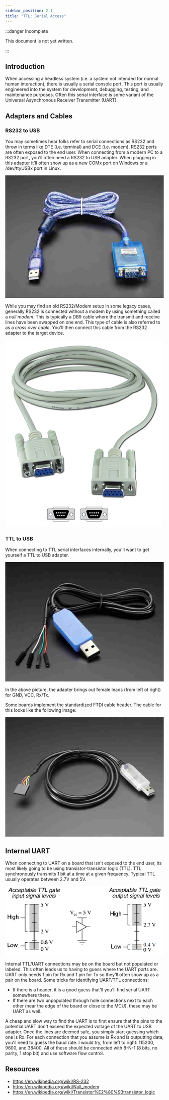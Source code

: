 ```yaml
---
sidebar_position: 2.1
title: "TTL: Serial Access"
---
```


:::danger Incomplete

This document is not yet written.

:::

## Introduction

When accessing a headless system (i.e. a system not intended for normal human interaction), there is usually a serial console port. This port is usually engineered into the system for development, debugging, testing, and maintenance purposes. Often this serial interface is some variant of the Universal Asynchronous Receiver Transmitter (UART).

## Adapters and Cables

### RS232 to USB

You may sometimes hear folks refer to serial connections as RS232 and throw in terms like DTE (i.e. terminal) and DCE (i.e. modem). RS232 ports are often exposed to the end user. When connecting from a modern PC to a RS232 port, you'll often need a RS232 to USB adapter. When plugging in this adapter it'll often show up as a new COMx port on Windows or a /dev/ttyUSBx port in Linux.

![picture of rs232 to USB](./SerialAccess/rs232-to-usb-small.jpg)

While you may find an old RS232/Modem setup in some legacy cases, generally RS232 is connected without a modem by using something called a _null modem_. This is typically a DB9 cable where the transmit and receive lines have been swapped on one end. This type of cable is also referred to as a _cross over cable_. You'll then connect this cable from the RS232 adapter to the target device.

![picture of null modem](./SerialAccess/null-modem.jpg)

<!-- TODO: Example of setting up RS232. -->

### TTL to USB

When connecting to TTL serial interfaces internally, you'll want to get yourself a TTL to USB adapter.

![picture of TTL to USB adapter](./SerialAccess/ttl-to-usb-small.jpg)

In the above picture, the adapter brings out female leads (from left ot right) for GND, VCC, Rx/Tx.

Some boards implement the standardized FTDI cable header. The cable for this looks like the following image:

![picture of FTDI cable](./SerialAccess/ftdi-to-usb-small.jpg)

## Internal UART

When connecting to UART on a board that isn't exposed to the end user, its most likely going to be using transistor-transistor logic (TTL). TTL synchronously transmits 1 bit at a time at a given frequency. Typical TTL usually operates between 2.7V and 5V.

![ttl threshold levels](./SerialAccess/ttl-levels.png)

Internal TTL/UART connections may be on the board but not populated or labeled. This often leads us to having to guess where the UART ports are. UART only needs 1 pin for Rx and 1 pin for Tx so they'll often show up as a pair on the board. Some tricks for identifying UART/TTL connections:

- If there is a header, it is a good guess that'll you'll find serial UART somewhere there.
- If there are two unpopulated through hole connections next to each other (near the edge of the board or close to the MCU), these may be UART as well.

A cheap and slow way to find the UART is to first ensure that the pins to the potential UART don't exceed the expected voltage of the UART to USB adapter. Once the lines are deemed safe, you simply start guessing which one is Rx. For each connection that you assume is Rx and is outputting data, you'll need to guess the baud rate. I would try, from left to right: 115200, 9600, and 38400. All of these should be connected with 8-N-1 (8 bits, no parity, 1 stop bit) and use software flow control.

## Resources

- https://en.wikipedia.org/wiki/RS-232
- https://en.wikipedia.org/wiki/Null_modem
- https://en.wikipedia.org/wiki/Transistor%E2%80%93transistor_logic
